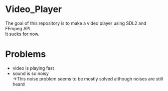 # Video_Player
The goal of this repository is to make a video player using SDL2 and FFmpeg API.\
It sucks for now.
# Problems
- video is playing fast
- sound is so noisy\
  ->This noise problem seems to be mostly solved although noises are still heard
